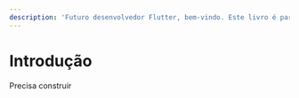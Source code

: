 ```yaml
---
description: 'Futuro desenvolvedor Flutter, bem-vindo. Este livro é para você.'
---
```


# Introdução

Precisa construir

